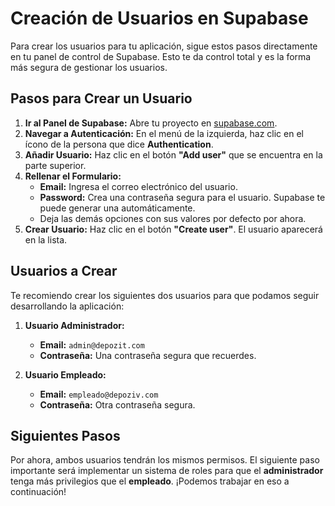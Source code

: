# Creación de Usuarios en Supabase

Para crear los usuarios para tu aplicación, sigue estos pasos directamente en tu panel de control de Supabase. Esto te da control total y es la forma más segura de gestionar los usuarios.

## Pasos para Crear un Usuario

1.  **Ir al Panel de Supabase:** Abre tu proyecto en [supabase.com](https://supabase.com).
2.  **Navegar a Autenticación:** En el menú de la izquierda, haz clic en el ícono de la persona que dice **Authentication**.
3.  **Añadir Usuario:** Haz clic en el botón **"Add user"** que se encuentra en la parte superior.
4.  **Rellenar el Formulario:**
    *   **Email:** Ingresa el correo electrónico del usuario.
    *   **Password:** Crea una contraseña segura para el usuario. Supabase te puede generar una automáticamente.
    *   Deja las demás opciones con sus valores por defecto por ahora.
5.  **Crear Usuario:** Haz clic en el botón **"Create user"**. El usuario aparecerá en la lista.

## Usuarios a Crear

Te recomiendo crear los siguientes dos usuarios para que podamos seguir desarrollando la aplicación:

1.  **Usuario Administrador:**
    *   **Email:** `admin@depozit.com`
    *   **Contraseña:** Una contraseña segura que recuerdes.

2.  **Usuario Empleado:**
    *   **Email:** `empleado@depoziv.com`
    *   **Contraseña:** Otra contraseña segura.

## Siguientes Pasos

Por ahora, ambos usuarios tendrán los mismos permisos. El siguiente paso importante será implementar un sistema de roles para que el **administrador** tenga más privilegios que el **empleado**. ¡Podemos trabajar en eso a continuación!
